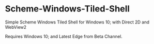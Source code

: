 # Scheme-Windows-Tiled-Shell
Simple Scheme Windows Tiled Shell for Windows 10; with Direct 2D and WebView2

Requires Windows 10; and Latest Edge from Beta Channel.


